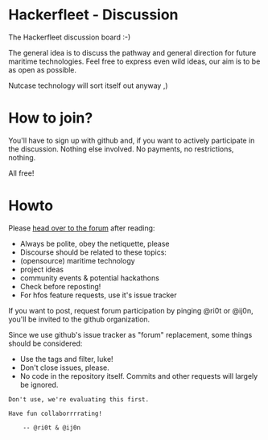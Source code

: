 Hackerfleet - Discussion
========================

The Hackerfleet discussion board :-)

The general idea is to discuss the pathway and general direction for future
maritime technologies.  Feel free to express even wild ideas, our aim is to be
as open as possible.

Nutcase technology will sort itself out anyway ,)


How to join?
============

You'll have to sign up with github and, if you want to actively participate
in the discussion. Nothing else involved. No payments, no restrictions, nothing.

All free!

Howto
=====

Please [head over to the forum](https://github.com/hackerfleet/discussion/issues/) after reading:

* Always be polite, obey the netiquette, please
* Discourse should be related to these topics:
 * (opensource) maritime technology
 * project ideas
 * community events & potential hackathons
* Check before reposting!
* For hfos feature requests, use it's issue tracker

If you want to post, request forum participation by pinging
@ri0t or @ij0n, you'll be invited to the github organization.

Since we use github's issue tracker as "forum" replacement,
some things should be considered:
* Use the tags and filter, luke!
* Don't close issues, please.
* No code in the repository itself. Commits and other requests
  will largely be ignored.

~~~There is also [a more-forum-like version of this on ost.io](https://ost.io/@hackerfleet/discussion).
Don't use, we're evaluating this first.

Have fun collaborrrrating!

    -- @ri0t & @ij0n
